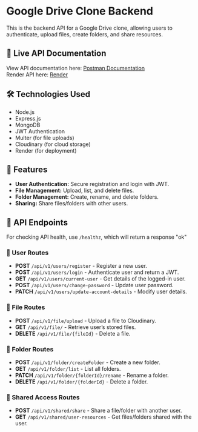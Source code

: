 # Google Drive Clone Backend

This is the backend API for a Google Drive clone, allowing users to authenticate, upload files, create folders, and share resources.

## 🚀 Live API Documentation
View API documentation here: [Postman Documentation](https://documenter.getpostman.com/view/40572133/2sAYdhKqBc)
<br />
Render API here: [Render](https://google-drive-clone-0z9o.onrender.com)

## 🛠 Technologies Used
- Node.js
- Express.js
- MongoDB
- JWT Authentication
- Multer (for file uploads)
- Cloudinary (for cloud storage)
- Render (for deployment)

## 📌 Features
- **User Authentication:** Secure registration and login with JWT.
- **File Management:** Upload, list, and delete files.
- **Folder Management:** Create, rename, and delete folders.
- **Sharing:** Share files/folders with other users.

## 📑 API Endpoints
For checking API health, use `/healthz`, which will return a response "ok"

### 🔹 User Routes
- **POST** `/api/v1/users/register` - Register a new user.
- **POST** `/api/v1/users/login` - Authenticate user and return a JWT.
- **GET** `/api/v1/users/current-user` - Get details of the logged-in user.
- **POST** `/api/v1/users/change-password` - Update user password.
- **PATCH** `/api/v1/users/update-account-details` - Modify user details.

### 🔹 File Routes
- **POST** `/api/v1/file/upload` - Upload a file to Cloudinary.
- **GET** `/api/v1/file/` - Retrieve user’s stored files.
- **DELETE** `/api/v1/file/{fileId}` - Delete a file.

### 🔹 Folder Routes
- **POST** `/api/v1/folder/createFolder` - Create a new folder.
- **GET** `/api/v1/folder/list` - List all folders.
- **PATCH** `/api/v1/folder/{folderId}/rename` - Rename a folder.
- **DELETE** `/api/v1/folder/{folderId}` - Delete a folder.

### 🔹 Shared Access Routes
- **POST** `/api/v1/shared/share` - Share a file/folder with another user.
- **GET** `/api/v1/shared/user-resources` - Get files/folders shared with the user.

